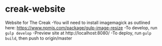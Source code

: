 # creak-website
Website for The Creak
-You will need to install imagemagick as outlined here: https://www.npmjs.com/package/gulp-image-resize
-To develop, run `gulp develop`
-Preview site at http://localhost:8080/
-To deploy, run `gulp build`, then push to origin/master

